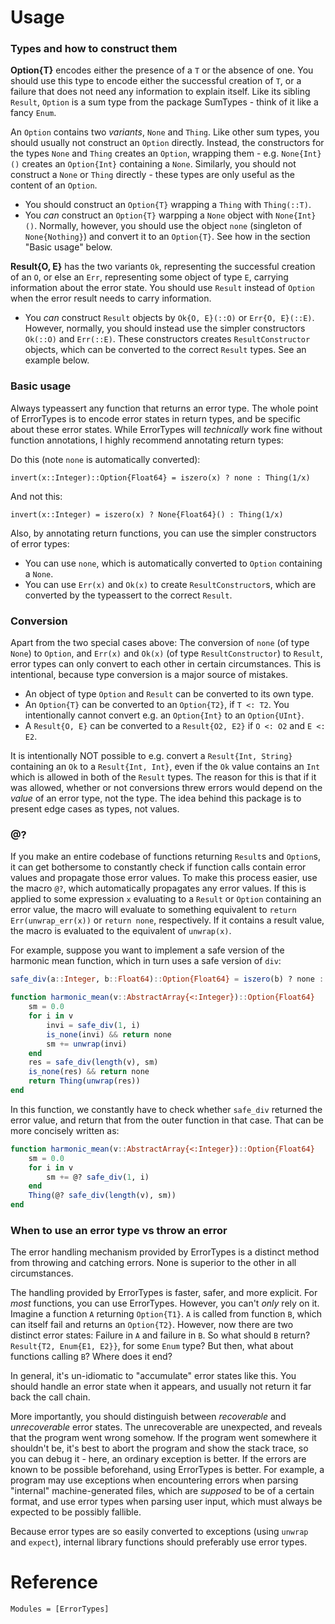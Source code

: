 # Usage

### Types and how to construct them
__Option{T}__ encodes either the presence of a `T` or the absence of one. You should use this type to encode either the successful creation of `T`, or a failure that does not need any information to explain itself. Like its sibling `Result`, `Option` is a sum type from the package SumTypes - think of it like a fancy `Enum`.

An `Option` contains two _variants_, `None` and `Thing`. Like other sum types, you should usually not construct an `Option` directly. Instead, the constructors for the types `None` and `Thing` creates an `Option`, wrapping them - e.g. `None{Int}()` creates an `Option{Int}` containing a `None`. Similarly, you should not construct a `None` or `Thing` directly - these types are only useful as the content of an `Option`.

* You should construct an `Option{T}` wrapping a `Thing` with `Thing(::T)`.
* You _can_ construct an `Option{T}` warpping a `None` object with `None{Int}()`. Normally, however, you should use the object `none` (singleton of `None{Nothing}`) and convert it to an `Option{T}`. See how in the section "Basic usage" below.

__Result{O, E}__ has the two variants `Ok`, representing the successful creation of an `O`, or else an `Err`, representing some object of type `E`, carrying information about the error state. You should use `Result` instead of `Option` when the error result needs to carry information.

* You _can_ construct `Result` objects by `Ok{O, E}(::O)` or `Err{O, E}(::E)`. However, normally, you should instead use the simpler constructors `Ok(::O)` and `Err(::E)`. These constructors creates `ResultConstructor` objects, which can be converted to the correct `Result` types. See an example below.

### Basic usage
Always typeassert any function that returns an error type. The whole point of ErrorTypes is to encode error states in return types, and be specific about these error states. While ErrorTypes will _technically_ work fine without function annotations, I highly recommend annotating return types:

Do this (note `none` is automatically converted):
```
invert(x::Integer)::Option{Float64} = iszero(x) ? none : Thing(1/x)
```

And not this:
```
invert(x::Integer) = iszero(x) ? None{Float64}() : Thing(1/x)
```

Also, by annotating return functions, you can use the simpler constructors of error types:
* You can use `none`, which is automatically converted to `Option` containing a `None`.
* You can use `Err(x)` and `Ok(x)` to create `ResultConstructor`s, which are converted by the typeassert to the correct `Result`.

### Conversion
Apart from the two special cases above: The conversion of `none` (of type `None`) to `Option`, and `Err(x)` and `Ok(x)` (of type `ResultConstructor`) to `Result`, error types can only convert to each other in certain circumstances. This is intentional, because type conversion is a major source of mistakes.

* An object of type `Option` and `Result` can be converted to its own type.
* An `Option{T}` can be converted to an `Option{T2}`, if `T <: T2`. You intentionally cannot convert e.g. an `Option{Int}` to an `Option{UInt}`.
* A `Result{O, E}` can be converted to a `Result{O2, E2}` if `O <: O2` and `E <: E2`.

It is intentionally NOT possible to e.g. convert a `Result{Int, String}` containing an `Ok` to a `Result{Int, Int}`, even if the `Ok` value contains an `Int` which is allowed in both of the `Result` types. The reason for this is that if it was allowed, whether or not conversions threw errors would depend on the _value_ of an error type, not the type. The idea behind this package is to present edge cases as types, not values.

### @?
If you make an entire codebase of functions returning `Result`s and `Option`s, it can get bothersome to constantly check if function calls contain error values and propagate those error values. To make this process easier, use the macro `@?`, which automatically propagates any error values. If this is applied to some expression `x` evaluating to a `Result` or `Option` containing an error value, the macro will evaluate to something equivalent to `return Err(unwrap_err(x))` or `return none`, respectively. If it contains a result value, the macro is evaluated to the equivalent of `unwrap(x)`.

For example, suppose you want to implement a safe version of the harmonic mean function, which in turn uses a safe version of `div`:

```julia
safe_div(a::Integer, b::Float64)::Option{Float64} = iszero(b) ? none : Thing(a/b)

function harmonic_mean(v::AbstractArray{<:Integer})::Option{Float64}
    sm = 0.0
    for i in v
        invi = safe_div(1, i)
        is_none(invi) && return none
        sm += unwrap(invi)
    end
    res = safe_div(length(v), sm)
    is_none(res) && return none
    return Thing(unwrap(res))
end
```

In this function, we constantly have to check whether `safe_div` returned the error value, and return that from the outer function in that case. That can be more concisely written as:

```julia
function harmonic_mean(v::AbstractArray{<:Integer})::Option{Float64}
    sm = 0.0
    for i in v
        sm += @? safe_div(1, i)
    end
    Thing(@? safe_div(length(v), sm))
end
```

### When to use an error type vs throw an error
The error handling mechanism provided by ErrorTypes is a distinct method from throwing and catching errors. None is superior to the other in all circumstances.

The handling provided by ErrorTypes is faster, safer, and more explicit. For *most* functions, you can use ErrorTypes. However, you can't *only* rely on it. Imagine a function `A` returning `Option{T1}`. `A` is called from function `B`, which can itself fail and returns an `Option{T2}`. However, now there are two distinct error states: Failure in `A` and failure in `B`. So what should `B` return? `Result{T2, Enum{E1, E2}}`, for some `Enum` type? But then, what about functions calling `B`? Where does it end?

In general, it's un-idiomatic to "accumulate" error states like this. You should handle an error state when it appears, and usually not return it far back the call chain.

More importantly, you should distinguish between _recoverable_ and _unrecoverable_ error states. The unrecoverable are unexpected, and reveals that the program went wrong somehow. If the program went somewhere it shouldn't be, it's best to abort the program and show the stack trace, so you can debug it - here, an ordinary exception is better. If the errors are known to be possible beforehand, using ErrorTypes is better. For example, a program may use exceptions when encountering errors when parsing "internal" machine-generated files, which are _supposed_ to be of a certain format, and use error types when parsing user input, which must always be expected to be possibly fallible.

Because error types are so easily converted to exceptions (using `unwrap` and `expect`), internal library functions should preferably use error types.

# Reference

```@autodocs
Modules = [ErrorTypes]
```

